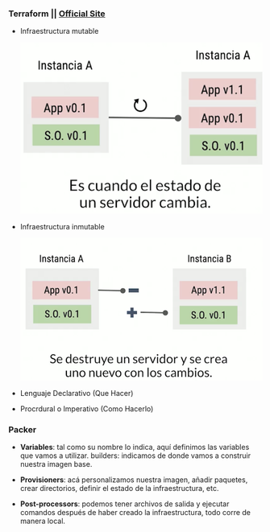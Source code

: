 ### Terraform || [Official Site](https://www.terraform.io/)

- Infraestructura mutable

  ![mutable img|30](../images/InfraMutable.png)

- Infraestructura inmutable

  ![inmutableinmutable img](../images/InfraInmutable.png)

- Lenguaje Declarativo (Que Hacer)
- Procrdural o Imperativo (Como Hacerlo)

### Packer

- **Variables**: tal como su nombre lo indica, aquí definimos las variables que vamos a utilizar.
  builders: indicamos de donde vamos a construir nuestra imagen base.

- **Provisioners**: acá personalizamos nuestra imagen, añadir paquetes, crear directorios, definir el estado de la infraestructura, etc.

- **Post-processors**: podemos tener archivos de salida y ejecutar comandos después de haber creado la infraestructura, todo corre de manera local.
